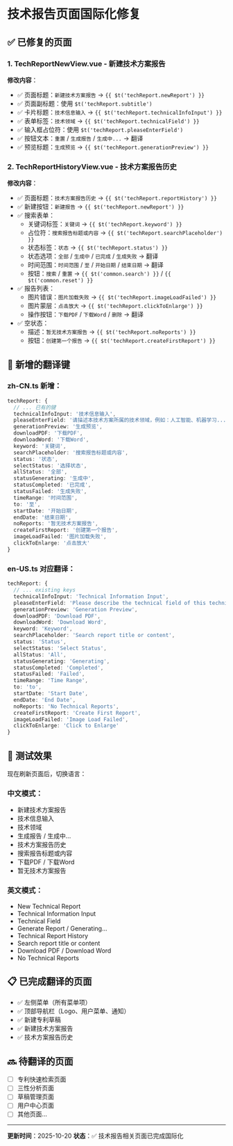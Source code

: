 # 技术报告页面国际化修复

## ✅ 已修复的页面

### 1. TechReportNewView.vue - 新建技术方案报告

**修改内容**：
- ✅ 页面标题：`新建技术方案报告` → `{{ $t('techReport.newReport') }}`
- ✅ 页面副标题：使用 `$t('techReport.subtitle')`
- ✅ 卡片标题：`技术信息输入` → `{{ $t('techReport.technicalInfoInput') }}`
- ✅ 表单标签：`技术领域` → `{{ $t('techReport.technicalField') }}`
- ✅ 输入框占位符：使用 `$t('techReport.pleaseEnterField')`
- ✅ 按钮文本：`重置` / `生成报告` / `生成中...` → 翻译
- ✅ 预览标题：`生成预览` → `{{ $t('techReport.generationPreview') }}`

### 2. TechReportHistoryView.vue - 技术方案报告历史

**修改内容**：
- ✅ 页面标题：`技术方案报告历史` → `{{ $t('techReport.reportHistory') }}`
- ✅ 新建按钮：`新建报告` → `{{ $t('techReport.newReport') }}`
- ✅ 搜索表单：
  - 关键词标签：`关键词` → `{{ $t('techReport.keyword') }}`
  - 占位符：`搜索报告标题或内容` → `{{ $t('techReport.searchPlaceholder') }}`
  - 状态标签：`状态` → `{{ $t('techReport.status') }}`
  - 状态选项：`全部` / `生成中` / `已完成` / `生成失败` → 翻译
  - 时间范围：`时间范围` / `至` / `开始日期` / `结束日期` → 翻译
  - 按钮：`搜索` / `重置` → `{{ $t('common.search') }}` / `{{ $t('common.reset') }}`
- ✅ 报告列表：
  - 图片错误：`图片加载失败` → `{{ $t('techReport.imageLoadFailed') }}`
  - 图片蒙层：`点击放大` → `{{ $t('techReport.clickToEnlarge') }}`
  - 操作按钮：`下载PDF` / `下载Word` / `删除` → 翻译
- ✅ 空状态：
  - 描述：`暂无技术方案报告` → `{{ $t('techReport.noReports') }}`
  - 按钮：`创建第一个报告` → `{{ $t('techReport.createFirstReport') }}`

## 📝 新增的翻译键

### zh-CN.ts 新增：
```typescript
techReport: {
  // ... 已有的键
  technicalInfoInput: '技术信息输入',
  pleaseEnterField: '请描述本技术方案所属的技术领域，例如：人工智能、机器学习...',
  generationPreview: '生成预览',
  downloadPDF: '下载PDF',
  downloadWord: '下载Word',
  keyword: '关键词',
  searchPlaceholder: '搜索报告标题或内容',
  status: '状态',
  selectStatus: '选择状态',
  allStatus: '全部',
  statusGenerating: '生成中',
  statusCompleted: '已完成',
  statusFailed: '生成失败',
  timeRange: '时间范围',
  to: '至',
  startDate: '开始日期',
  endDate: '结束日期',
  noReports: '暂无技术方案报告',
  createFirstReport: '创建第一个报告',
  imageLoadFailed: '图片加载失败',
  clickToEnlarge: '点击放大'
}
```

### en-US.ts 对应翻译：
```typescript
techReport: {
  // ... existing keys
  technicalInfoInput: 'Technical Information Input',
  pleaseEnterField: 'Please describe the technical field of this technical solution, such as: artificial intelligence, machine learning...',
  generationPreview: 'Generation Preview',
  downloadPDF: 'Download PDF',
  downloadWord: 'Download Word',
  keyword: 'Keyword',
  searchPlaceholder: 'Search report title or content',
  status: 'Status',
  selectStatus: 'Select Status',
  allStatus: 'All',
  statusGenerating: 'Generating',
  statusCompleted: 'Completed',
  statusFailed: 'Failed',
  timeRange: 'Time Range',
  to: 'to',
  startDate: 'Start Date',
  endDate: 'End Date',
  noReports: 'No Technical Reports',
  createFirstReport: 'Create First Report',
  imageLoadFailed: 'Image Load Failed',
  clickToEnlarge: 'Click to Enlarge'
}
```

## 🎯 测试效果

现在刷新页面后，切换语言：

### 中文模式：
- 新建技术方案报告
- 技术信息输入
- 技术领域
- 生成报告 / 生成中...
- 技术方案报告历史
- 搜索报告标题或内容
- 下载PDF / 下载Word
- 暂无技术方案报告

### 英文模式：
- New Technical Report
- Technical Information Input
- Technical Field
- Generate Report / Generating...
- Technical Report History
- Search report title or content
- Download PDF / Download Word
- No Technical Reports

## 📋 已完成翻译的页面

- ✅ 左侧菜单（所有菜单项）
- ✅ 顶部导航栏（Logo、用户菜单、通知）
- ✅ 新建专利草稿
- ✅ 新建技术方案报告
- ✅ 技术方案报告历史

## 🔜 待翻译的页面

- [ ] 专利快速检索页面
- [ ] 三性分析页面
- [ ] 草稿管理页面
- [ ] 用户中心页面
- [ ] 其他页面...

---

**更新时间**：2025-10-20
**状态**：✅ 技术报告相关页面已完成国际化
